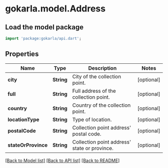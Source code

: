 # gokarla.model.Address

## Load the model package
```dart
import 'package:gokarla/api.dart';
```

## Properties
Name | Type | Description | Notes
------------ | ------------- | ------------- | -------------
**city** | **String** | City of the collection point. | [optional] 
**full** | **String** | Full address of the collection point. | [optional] 
**country** | **String** | Country of the collection point. | [optional] 
**locationType** | **String** | Type of location. | [optional] 
**postalCode** | **String** | Collection point address' postal code. | [optional] 
**stateOrProvince** | **String** | Collection point address' state or province. | [optional] 

[[Back to Model list]](../README.md#documentation-for-models) [[Back to API list]](../README.md#documentation-for-api-endpoints) [[Back to README]](../README.md)


